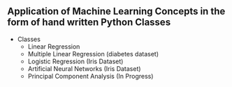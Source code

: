## Application of Machine Learning Concepts in the form of hand written Python Classes 

- Classes
    - Linear Regression 
    - Multiple Linear Regression (diabetes dataset)
    - Logistic Regression (Iris Dataset)
    - Artificial Neural Networks (Iris Dataset)
    - Principal Component Analysis (In Progress)
